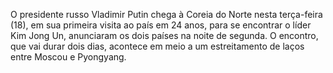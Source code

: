 
O presidente russo Vladimir Putin chega à Coreia do Norte nesta terça-feira (18), em sua primeira visita ao país em 24 anos, para se encontrar o líder Kim Jong Un, anunciaram os dois países na noite de segunda. O encontro, que vai durar dois dias, acontece em meio a um estreitamento de laços entre Moscou e Pyongyang.

